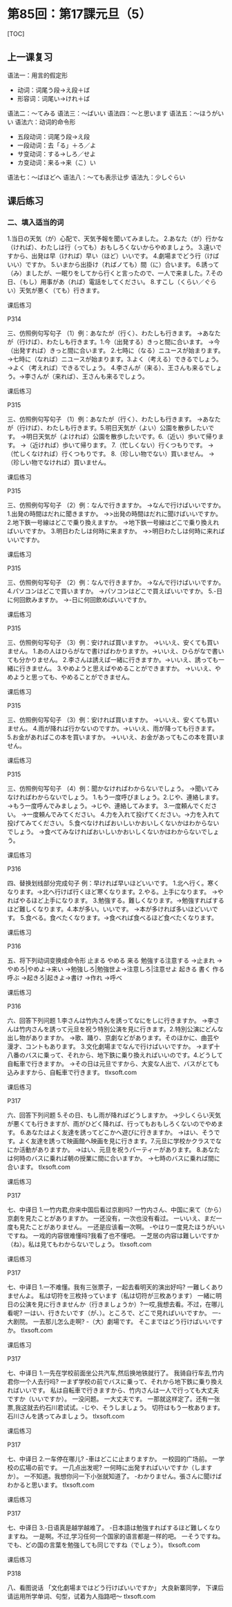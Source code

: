 # 第85回：第17課元旦（5）

[TOC]

## 上一课复习

语法一：用言的假定形

- 动词：词尾う段→え段＋ば
- 形容词：词尾い→けれ＋ば

语法二：～てみる
语法三：～ばいい
语法四：～と思います
语法五：～ほうがいい
语法六：动词的命令形

- 五段动词：词尾う段→え段
- 一段动词：去「る」＋ろ／よ
- サ变动词：する→しろ／せよ
- カ变动词：来る→来（こ）い

语法七：～ばほどへ
语法八：～ても表示让步
语法九：少しぐらい

## 课后练习

### 二、填入适当的词

1.当日の天気（が）心配で、天気予報を聞いてみました。
2.あなた（が）行かな（ければ）、わたしは行（っても）おもしろくないからやめましょう。
3.遠いですから、出発は早（ければ）早い（ほど）いいです。
4.劇場までどう行（けばいい）ですか。
5.いまから出掛け（ればノても）間（に）合います。
6.誘って（み）ましたが、一眠りをしてから行くと言ったので、一人で来ました。7.その日、（もし）用事があ（れば）電話をしてください。
8.すこし（くらい／ぐらい）天気が悪く（ても）行きます。

课后练习

P314

三、仿照例句写句子
（1）例：あなたが（行く）、わたしも行きます。
→あなたが（行けば）、わたしも行きます。1.今（出発する）きっと間に合います。
→今（出発すれば）きっと間に合います。
2.七時に（なる）ニユースが始まります。
→七時に（なれば）ニユースが始まります。3.よく（考える）できるでしょう。
→よく（考えれば）できるでしょう。
4.李さんが（来る）、王さんも来るでしょう。→李さんが（来れば）、王さんも来るでしょう。

课后练习

P315

三、仿照例句写句子
（1）例：あなたが（行く）、わたしも行きます。
→あなたが（行けば）、わたしも行きます。5.明日天気が（よい）公園を散歩したいです。
→明日天気が（よければ）公園を散歩したいです。6.（近い）歩いて帰ります。
→（近ければ）歩いて帰ります。
7.（忙しくない）行くつもりです。
→（忙しくなければ）行くつもりです。
8.（珍しい物でない）買いません。
→（珍しい物でなければ）買いません。

课后练习

P315

三、仿照例句写句子
（2）例：なんで行きますか。
→なんで行けばいいですか。
1.出発の時間はだれに聞きますか。
→>出発の時間はだれに聞けばいいですか。
2.地下鉄一号線はどこで乗り換えますか。
→地下鉄一号線はどこで乗り換えればいいですか。
3.明日わたしは何時に来ますか。
→>明日わたしは何時に来ればいいですか。

课后练习

P315

三、仿照例句写句子
（2）例：なんで行きますか。
→なんで行けばいいですか。
4.パソコンはどこで買いますか。
→パソコンはどこで買えばいいですか。
5.-日に何回飲みますか。
→-日に何回飲めばいいですか。

课后练习

P315

三、仿照例句写句子
（3）例：安ければ買いますか。
→いいえ、安くても買いません。
1.あの人はひらがなで書けばわかりますか。→いいえ、ひらがなで書いても分かりません。
2.李さんは誘えば一緒に行きますか。→いいえ、誘っても一緒に行きません。
3.やめようと思えばやめることができますか。
→いいえ、やめようと思っても、やめることができません。

课后练习

P315

三、仿照例句写句子
（3）例：安ければ買いますか。
→いいえ、安くても買いません。
4.雨が降れば行かないのですか。→いいえ、雨が降っても行きます。
5.お金があればこの本を買いますか。
→いいえ、お金があってもこの本を買いません。

课后练习

P315

三、仿照例句写句子
（4）例：聞かなければわからないでしょう。
→聞いてみなければわからないでしょう。
1.もう一度呼びましょう。2.じや、連絡します。
→もう一度呼んでみましょう。→じや、連絡してみます。
3.一度頼んでください。
→一度頼んでみてください。
4.力を入れて投げてください。→力を入れて投げてみてください。
5.食べなければおいしいかおいしくないかはわからないでしょう。
→食べてみなければおいしいかおいしくないかはわからないでしょう。

课后练习

P316

四、替换划线部分完成句子
例：早ければ早いほどいいです。
1.北へ行く。寒くなります。→北へ行けば行くほど寒くなります。2.やる。上手になります。
→やればやるほど上手になります。
3.勉強する。難しくなります。→勉強すればするほど難しくなります。4.本が多い。いいです。
→本が多ければ多いほどいいです。
5.食べる。食べたくなります。→食べれば食べるほど食べたくなります。

课后练习

P316

五、将下列动词变换成命令形
止まる
やめる
来る
勉強する注意する
→止まれ
→やめろ|やめよ→来い
→勉強しろ|勉強世よ→注意しろ|注意せよ
起きる
書く
作る
呼ぶ
→起きろ|起きよ→書け
→作れ
→呼べ

课后练习

P316

六、回答下列问题
1.李さんは竹内さんを誘ってなにをしに行きますか。
→李さんは竹内さんを誘って元旦を祝う特別公演を見に行きます。2.特別公演にどんな出し物がありますか。
→歌、踊り、京劇などがあります。そのほかに、曲芸や漫才、コントもあります。
3.文化劇場までなんで行けばいいですか。
→まず十八番のバスに乗って、それから、地下鉄に乗り換えればいいのです。4.どうして自転車で行きますか。
→その日は元旦ですから、大変な人出で、バスがとても込みますから、自転車で行きます。
tlxsoft.com

课后练习

P317

六、回答下列问题
5.その日、もし雨が降ればどうしますか。
→少しくらい天気が悪くても行きますが、雨がひどく降れば、行ってもおもしろくないのでやめます。
6.あなたはよく友達を誘ってどこかへ遊びに行きますか。
→はい、そうです。よく友達を誘って映画館へ映画を見に行きます。7.元旦に学校かクラスでなにか活動がありますか。
→はい、元旦を祝うパーティーがあります。
8.あなたは何時のバスに乗れば朝の授業に間に合いますか。
→七時のバスに乗れば間に合います。
tlxsoft.com

课后练习

P317

七、中译日
1.一竹内君,你来中国后看过京剧吗?
一竹内さん、中国に来て（から）京劇を見たことがありますか。
一还没有，一次也没有看过。
一いいえ、まだ一度も見たことがありません。
一还是应该看一次啊。
-やはり一度見たほうがいいですね。
一戏的内容很难懂吗?我看了也不懂吧。
一芝居の内容は難しいですか（ね）。私は見てもわからないでしょう。
tlxsoft.com

课后练习

P317

七、中译日
1.一不难懂。我有三张票子，一起去看明天的演出好吗?
一難しくありませんよ。
私は切符を三枚持っています（私は切符が三枚あります）
一緒に明日の公演を見に行きませんか（行きましょうか）?一哎,我想去看。不过，在哪儿看呢?
一はい、行きたいです（が、）。ところで、どこで見ればいいですか。
一-大剧院。
一去那儿怎么走啊?
-（大）劇場です。
そこまではどう行けばいいですか。
tlxsoft.com

课后练习

P317

七、中译日
1.一先在学校前面坐公共汽车,然后换地铁就行了。
我骑自行车去,竹内君你一个人去行吗?
一まず学校の前でバスに乗って、それから地下鉄に乗り換えればいいです。
私は自転車で行きますから、竹内さんは一人で行っても大丈夫ですか（いいですか）。
一没问题。
一大丈夫です。
一那就这样定了。还有一张票,我这就去约石川君试试。-じや、そうしましょう。
切符はもう一枚あります。石川さんを誘ってみましょう。
tlxsoft.com

课后练习

P317

七、中译日
2.一车停在哪儿?
-車はどこに止まりますか。
一校园的广场前。
一学校の広場の前です。
一几点出发呢?
一何時に出発すればいいですか（しますか）。
一不知道。我想你问一下小张就知道了。
-わかりません。張さんに聞けばわかると思います。
tlxsoft.com

课后练习

P317

七、中译日
3.-日语真是越学越难了。
-日本語は勉強すればするほど難しくなりますね。
一是啊。不过,学习任何一个国家的语言都是一样的吧。
一そうですね。でも、どの国の言葉を勉強しても同じですね（でしょう）。
tlxsoft.com

课后练习

P318

八、看图说话
「文化劇場まではどう行けばいいですか」
大良新寨同学，
下课后请运用所学单词、句型，试着为人指路吧～
tlxsoft.com